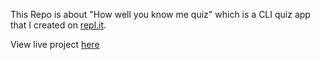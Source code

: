 This Repo is about "How well you know me quiz" which is a CLI quiz app that I created on [repl.it](https://replit.com).

View live project [here](https://replit.com/@rdrahuldhiman/markOnefinal?embed=true#index.js)
